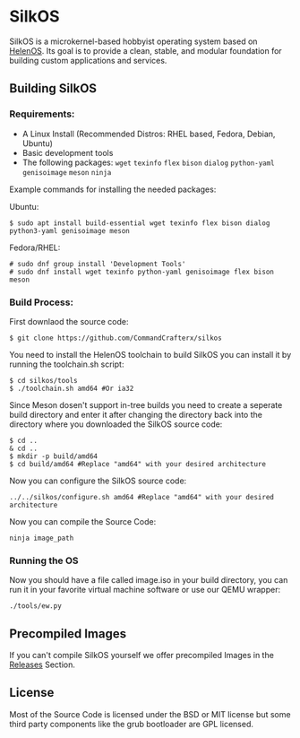 # SilkOS

SilkOS is a microkernel-based hobbyist operating system based on [HelenOS](https://www.helenos.org/). Its goal is to provide a clean, stable, and modular foundation for building custom applications and services.

## Building SilkOS

### Requirements:
- A Linux Install (Recommended Distros: RHEL based, Fedora, Debian, Ubuntu)
- Basic development tools
- The following packages: `wget` `texinfo` `flex` `bison` `dialog` `python-yaml` `genisoimage` `meson` `ninja`

Example commands for installing the needed packages:

Ubuntu:
```
$ sudo apt install build-essential wget texinfo flex bison dialog python3-yaml genisoimage meson
```

Fedora/RHEL:
```
# sudo dnf group install 'Development Tools'
# sudo dnf install wget texinfo python-yaml genisoimage flex bison meson 
```

### Build Process:
First downlaod the source code:
```
$ git clone https://github.com/CommandCrafterx/silkos
```
You need to install the HelenOS toolchain to build SilkOS you can install it by running the toolchain.sh script:
```
$ cd silkos/tools
$ ./toolchain.sh amd64 #Or ia32
```
Since Meson dosen't support in-tree builds you need to create a seperate build directory and enter it after changing the directory back into the directory where you downloaded the SilkOS source code:
```
$ cd ..
& cd ..
$ mkdir -p build/amd64
$ cd build/amd64 #Replace "amd64" with your desired architecture
```
Now you can configure the SilkOS source code:
```
../../silkos/configure.sh amd64 #Replace "amd64" with your desired architecture
```
Now you can compile the Source Code:
```
ninja image_path
```
### Running the OS
Now you should have a file called image.iso in your build directory, you can run it in your favorite virtual machine software or use our QEMU wrapper:
```
./tools/ew.py
```
## Precompiled Images
If you can't compile SilkOS yourself we offer precompiled Images in the [Releases](https://github.com/CommandCrafterx/silkos/releases) Section.
## License 
Most of the Source Code is licensed under the BSD or MIT license but some third party components like the grub bootloader are GPL licensed.
